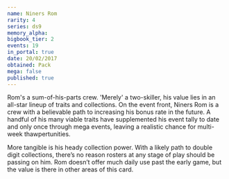 ```yaml
---
name: Niners Rom
rarity: 4
series: ds9
memory_alpha:
bigbook_tier: 2
events: 19
in_portal: true
date: 20/02/2017
obtained: Pack
mega: false
published: true
---
```


Rom's a sum-of-his-parts crew. 'Merely' a two-skiller, his value lies in an all-star lineup of traits and collections. On the event front, Niners Rom is a crew with a believable path to increasing his bonus rate in the future. A handful of his many viable traits have supplemented his event tally to date and only once through mega events, leaving a realistic chance for multi-week thawpertunities.

More tangible is his heady collection power. With a likely path to double digit collections, there’s no reason rosters at any stage of play should be passing on him. Rom doesn’t offer much daily use past the early game, but the value is there in other areas of this card.
